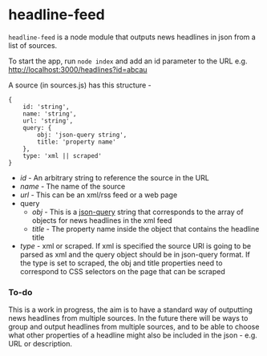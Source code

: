headline-feed
=============

`headline-feed` is a node module that outputs news headlines in json from a list of sources.

To start the app, run `node index` and add an id parameter to the URL e.g. [http://localhost:3000/headlines?id=abcau](http://localhost:3000/headlines?id=abcau)

A source (in sources.js) has this structure - 


	{
		id: 'string',
		name: 'string',
		url: 'string',
		query: {
			obj: 'json-query string',
			title: 'property name'
		},
		type: 'xml || scraped'
	}
	

* *id* - An arbitrary string to reference the source in the URL
* *name* - The name of the source
* *url* - This can be an xml/rss feed or a web page
* query
	* *obj* - This is a [json-query](https://www.npmjs.org/package/json-query) string that corresponds to the array of objects for news headlines in the xml feed
	* *title* - The property name inside the object that contains the headline title
* *type* - xml or scraped. If xml is specified the source URl is going to be parsed as xml and the query object should be in json-query format. If the type is set to scraped, the obj and title properties need to correspond to CSS selectors on the page that can be scraped

### To-do

This is a work in progress, the aim is to have a standard way of outputting news headlines from multiple sources. In the future there will be ways to group and output headlines from multiple sources, and to be able to choose what other properties of a headline might also be included in the json - e.g. URL or description. 